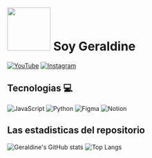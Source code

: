 # <img src="https://media.giphy.com/media/lGhBlBMIN2XsEteTN3/giphy.gif" width="100"/> Soy Geraldine

[![YouTube](https://img.shields.io/badge/YouTube-%23FF0000.svg?style=for-the-badge&logo=YouTube&logoColor=white)](https://www.youtube.com/@krisgege)
[![Instagram](https://img.shields.io/badge/Instagram-%23E4405F.svg?style=for-the-badge&logo=Instagram&logoColor=white)](https://www.instagram.com/kris_geraldine.0225/)

## Tecnologias 💻
![JavaScript](https://img.shields.io/badge/javascript-%23323330.svg?style=for-the-badge&logo=javascript&logoColor=%23F7DF1E)
![Python](https://img.shields.io/badge/python-3670A0?style=for-the-badge&logo=python&logoColor=ffdd54)
![Figma](https://img.shields.io/badge/figma-%23F24E1E.svg?style=for-the-badge&logo=figma&logoColor=white)
![Notion](https://img.shields.io/badge/Notion-%23000000.svg?style=for-the-badge&logo=notion&logoColor=white)

## Las estadisticas del repositorio
![Geraldine's GitHub stats](https://github-readme-stats.vercel.app/api?username=KrisGerald02&show_icons=true&theme=dark) ![Top Langs](https://github-readme-stats.vercel.app/api/top-langs/?username=KrisGerald02&layout=compact&theme=dark)
